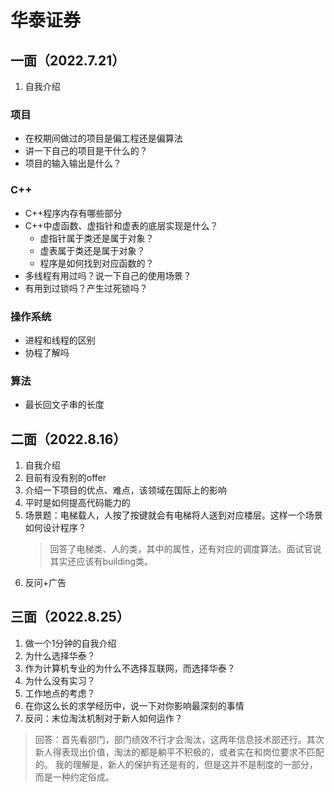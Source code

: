 # 华泰证券
## 一面（2022.7.21）
1. 自我介绍

### 项目
- 在校期间做过的项目是偏工程还是偏算法
- 讲一下自己的项目是干什么的？
- 项目的输入输出是什么？

### C++
- C++程序内存有哪些部分
- C++中虚函数、虚指针和虚表的底层实现是什么？
  - 虚指针属于类还是属于对象？
  - 虚表属于类还是属于对象？
  - 程序是如何找到对应函数的？
- 多线程有用过吗？说一下自己的使用场景？
- 有用到过锁吗？产生过死锁吗？

### 操作系统

- 进程和线程的区别
- 协程了解吗

### 算法
- 最长回文子串的长度

## 二面（2022.8.16）
1. 自我介绍
2. 目前有没有别的offer
3. 介绍一下项目的优点、难点，该领域在国际上的影响
4. 平时是如何提高代码能力的
5. 场景题：电梯载人，人按了按键就会有电梯将人送到对应楼层。这样一个场景如何设计程序？
    > 回答了电梯类、人的类，其中的属性，还有对应的调度算法。面试官说其实还应该有building类。
6. 反问+广告

## 三面（2022.8.25）
1. 做一个1分钟的自我介绍
2. 为什么选择华泰？
3. 作为计算机专业的为什么不选择互联网，而选择华泰？
4. 为什么没有实习？
5. 工作地点的考虑？
6. 在你这么长的求学经历中，说一下对你影响最深刻的事情
7. 反问：末位淘汰机制对于新人如何运作？
  > 回答：首先看部门，部门绩效不行才会淘汰，这两年信息技术部还行。其次新人得表现出价值，淘汰的都是躺平不积极的，或者实在和岗位要求不匹配的。
  > 我的理解是，新人的保护有还是有的，但是这并不是制度的一部分，而是一种约定俗成。